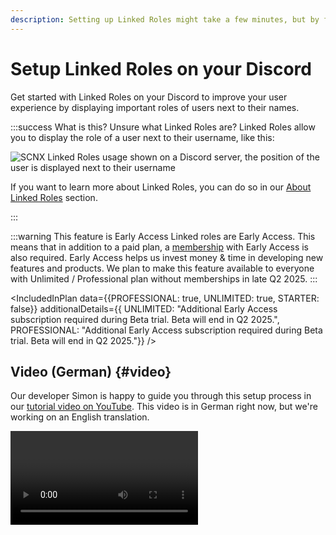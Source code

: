 ```yaml
---
description: Setting up Linked Roles might take a few minutes, but by following this guide, you can get started easily.
---
```


# Setup Linked Roles on your Discord

Get started with Linked Roles on your Discord to improve your user experience by displaying important roles of users
next to their names.

:::success What is this?
Unsure what Linked Roles are? Linked Roles allow you to display the role of a user next to their username, like this:

![SCNX Linked Roles usage shown on a Discord server, the position of the user is displayed next to their username](https://scnx.app/img/linked-roles-example.png)

If you want to learn more about Linked Roles, you can do so in our [About Linked Roles](./linked-roles/intro) section.

:::

:::warning This feature is Early Access
Linked roles are Early Access. This means that in addition to a paid plan,
a [membership](https://membership.scootkit.com) with Early Access is also required. Early Access helps us invest money &
time in developing new features and products. We plan to make this feature available to everyone with Unlimited /
Professional plan without memberships in late Q2 2025.
:::

<IncludedInPlan data={{PROFESSIONAL: true, UNLIMITED: true, STARTER: false}} additionalDetails={{
UNLIMITED: "Additional Early Access subscription required during Beta trial. Beta will end in Q2 2025.",
PROFESSIONAL: "Additional Early Access subscription required during Beta trial. Beta will end in Q2 2025."}} />

## Video (German) {#video}

Our developer Simon is happy to guide you through this setup process in
our [tutorial video on YouTube](https://www.youtube.com/watch?v=HR3yvTVpkOI). This video is in German right now, but
we're working on an English translation.

<Video url="https://www.youtube.com/watch?v=HR3yvTVpkOI" />

## 0. Pre-Flight-Checklist 🛫 {#step-0}

Before you can create your own Modmail on SCNX, please make sure that

* you have [added your Server to SCNX](./setup).
* your server has the paid [Unlimited](./scnx/guilds/plans) (<PlanPrice plan="UNLIMITED" type="MONTHLY"/>)
  or [Professional](./scnx/guilds/plans) (<PlanPrice plan="PROFESSIONAL" type="MONTHLY"/>) plan, or consider using a
  free trial, if
  available for you.
* you are the owner of the server you want to enable this feature
  on ([why?](./scnx/guilds/trusted-admins#troubleshooting)) - if you are not the owner, please ask them to enable this
  feature for you and grant you access as a [Trusted Admin](./scnx/guilds/trusted-admins).
* you (or one of your trusted admins) have Early Access (purchasable with
  a [ScootKit Membership Level 2 or higher](https://membership.scootkit.com)) during the beta trial. After the beta
  trial ends (likely in Q2 2025), this requirement will be removed.
* you've got 5-10 minutes of time (our estimate is that this takes around six minutes to finish on a computer, on mobile
  it may take
  a bit longer) to finish this guide - don't stop in the middle; your progress won't be saved.

## 1. Time to get started {#step-1}

To get started with the setup, please open the [Linked Roles page](https://scnx.app/glink?page=linked-roles/enable) of
your server in the SCNX dashboard. There, click on "Start setup" to get started. You might be shown a video or a link to
this guide, but you can also click "Continue" there, since you are already here :wink:

## 2. Select credentials {#step-2}

Next, SCNX will prompt you to select which Discord credentials you want to use for Linked Roles. If you are using other
SCNX products, like [Modmail](./modmail/intro) or the [Custom Bot](./custom-bot/custom-commands), you can select them
from this list and [skip to step 3](#step-3). If you are not using any other product, please follow [these instructions](#step-2-app).

![SCNX prompting user to select credential source](@site/docs/assets/linked-roles/setup/select-credentials.png)

### Creating a Discord bot application {#step-2-app}

If you are not using the credentials of another product, you'll need to create a new app in your Discord Developer Dashboard.

## 3. Configuring Linked Roles {#step-3}